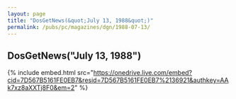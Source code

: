 ```yaml
---
layout: page
title: "DosGetNews(&quot;July 13, 1988&quot;)"
permalink: /pubs/pc/magazines/dgn/1988-07-13/
---
```


DosGetNews("July 13, 1988")
---------------------------

{% include embed.html src="https://onedrive.live.com/embed?cid=7D567B5161FE0EB7&resid=7D567B5161FE0EB7%2136921&authkey=AAk7xz8aXXTj8F0&em=2" %}
